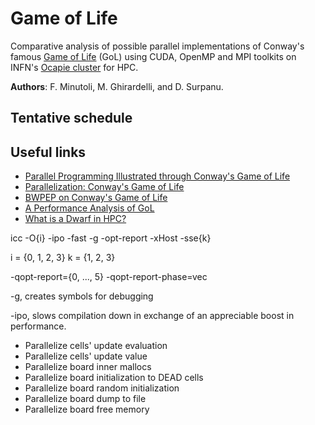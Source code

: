 # Game of Life

Comparative analysis of possible parallel implementations of Conway's famous [Game of Life](https://en.wikipedia.org/wiki/Conway%27s_Game_of_Life) (GoL) using CUDA, OpenMP and MPI toolkits on INFN's [Ocapie cluster](https://web.ge.infn.it/calcolo/joomla/2-uncategorised/106-farm-hpc-ocapie) for HPC.

**Authors**: F. Minutoli, M. Ghirardelli, and D. Surpanu.

## Tentative schedule

## Useful links

- [Parallel Programming Illustrated through Conway's Game of Life](https://tcpp.cs.gsu.edu/curriculum/?q=system/files/ch10.pdf)
- [Parallelization: Conway's Game of Life](http://www.shodor.org/media/content/petascale/materials/UPModules/GameOfLife/Life_Module_Document_pdf.pdf)
- [BWPEP on Conway's Game of Life](http://shodor.org/petascale/materials/UPModules/exercises/Game_of_Life/)
- [A Performance Analysis of GoL](https://arxiv.org/pdf/1209.4408.pdf)
- [What is a Dwarf in HPC?](https://www5.in.tum.de/lehre/vorlesungen/hpc/WS15/structured.pdf)

<!-- TODO: Specify the input format -->
<!-- TODO: Remove ghost rows -->
<!-- TODO: Add OpenMP parallelization via pragmas -->

<!-- Compiler optimization -->
icc -O{i} -ipo -fast -g -opt-report -xHost -sse{k}

i = {0, 1, 2, 3} 
k = {1, 2, 3}

-qopt-report={0, ..., 5}
-qopt-report-phase=vec

-g, creates symbols for debugging

-ipo, slows compilation down in exchange of an appreciable boost in performance.

<!-- Parallelization via OpenMP -->

- Parallelize cells' update evaluation
- Parallelize cells' update value
- Parallelize board inner mallocs
- Parallelize board initialization to DEAD cells
- Parallelize board random initialization
- Parallelize board dump to file
- Parallelize board free memory